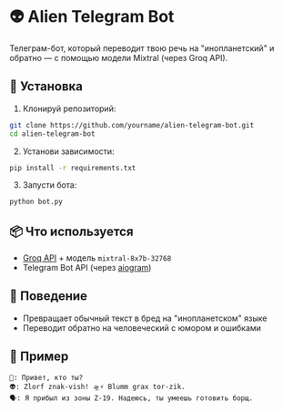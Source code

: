 # 👽 Alien Telegram Bot

Телеграм-бот, который переводит твою речь на "инопланетский" и обратно — с помощью модели Mixtral (через Groq API).

## 🚀 Установка

1. Клонируй репозиторий:
```bash
git clone https://github.com/yourname/alien-telegram-bot.git
cd alien-telegram-bot
```

2. Установи зависимости:
```bash
pip install -r requirements.txt
```

3. Запусти бота:
```bash
python bot.py
```

## 📦 Что используется
- [Groq API](https://console.groq.com/) + модель `mixtral-8x7b-32768`
- Telegram Bot API (через [aiogram](https://docs.aiogram.dev/))

## 🧠 Поведение
- Превращает обычный текст в бред на "инопланетском" языке
- Переводит обратно на человеческий с юмором и ошибками

## 📸 Пример
```text
👤: Привет, кто ты?
👽: Zlorf znak-vish! 🛸⚡️ Blumm grax tor-zik.
🗣: Я прибыл из зоны Z-19. Надеюсь, ты умеешь готовить борщ.
```

